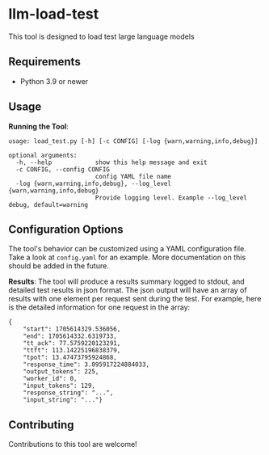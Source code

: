 # llm-load-test

This tool is designed to load test large language models 

## Requirements

- Python 3.9 or newer

## Usage

**Running the Tool**:
```
usage: load_test.py [-h] [-c CONFIG] [-log {warn,warning,info,debug}]

optional arguments:
  -h, --help            show this help message and exit
  -c CONFIG, --config CONFIG
                        config YAML file name
  -log {warn,warning,info,debug}, --log_level {warn,warning,info,debug}
                        Provide logging level. Example --log_level debug, default=warning
```

## Configuration Options

The tool's behavior can be customized using a YAML configuration file. Take a look at `config.yaml` for an example. More documentation on this should be added in the future.


**Results**:
The tool will produce a results summary logged to stdout, and detailed test results in json format.
The json output will have an array of results with one element per request sent during the test. For example, here is the detailed information for one request in the array:

```
{
    "start": 1705614329.536056, 
    "end": 1705614332.6319733, 
    "tt_ack": 77.5759220123291, 
    "ttft": 113.14225196838379, 
    "tpot": 13.47473795924868, 
    "response_time": 3.095917224884033, 
    "output_tokens": 225, 
    "worker_id": 0, 
    "input_tokens": 129, 
    "response_string": "...", 
    "input_string": "..."}
```


## Contributing

Contributions to this tool are welcome! 

